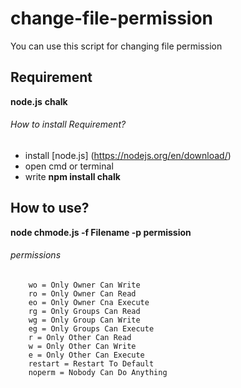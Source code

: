 # change-file-permission
You can use this script for changing file permission

## Requirement

**node.js**
**chalk**

###### How to install Requirement?

- install [node.js] (https://nodejs.org/en/download/)
- open cmd or terminal
- write **npm install chalk**


## How to use?
__node chmode.js -f Filename -p permission__


  
###### permissions

        wo = Only Owner Can Write
        ro = Only Owner Can Read
        eo = Only Owner Cna Execute
        rg = Only Groups Can Read
        wg = Only Group Can Write 
        eg = Only Groups Can Execute
        r = Only Other Can Read
        w = Only Other Can Write
        e = Only Other Can Execute
        restart = Restart To Default
        noperm = Nobody Can Do Anything
